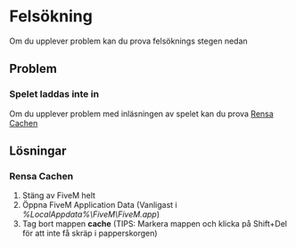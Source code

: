 # Felsökning

Om du upplever problem kan du prova felsöknings stegen nedan

## Problem

### Spelet laddas inte in

Om du upplever problem med inläsningen av spelet kan du prova [Rensa Cachen](#rensa-cachen)

## Lösningar

### Rensa Cachen

1. Stäng av FiveM helt
2. Öppna FiveM Application Data (Vanligast i _%LocalAppdata%\FiveM\FiveM.app_)
3. Tag bort mappen **cache** (TIPS: Markera mappen och klicka på Shift+Del för att inte få skräp i papperskorgen)
